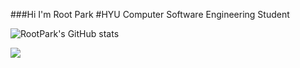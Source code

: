 ###Hi I'm Root Park
#HYU Computer Software Engineering Student

![RootPark's GitHub stats](https://https://github.com/RootPark/RootPark/edit/main/README.md/api?username=anuraghazra&theme=dark&show_icons=true)

<img src="https://img.shields.io/badge/Firebase-FFCA28?style=flat-square&logo=firebase&logoColor=white"/>
